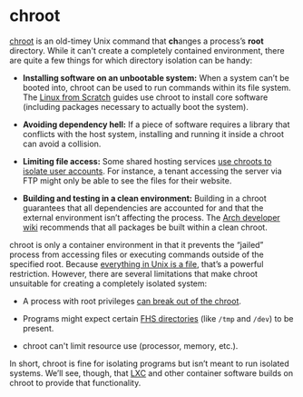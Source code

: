 # chroot

[chroot][man-chroot] is an old-timey Unix command that <b>ch</b>anges a process’s <b>root</b> directory. While it can't create a completely contained environment, there are quite a few things for which directory isolation can be handy:

*   **Installing software on an unbootable system:** When a system can’t be booted into, chroot can be used to run commands within its file system. The [Linux from Scratch][lfs-chroot] guides use chroot to install core software (including packages necessary to actually boot the system).

*   **Avoiding dependency hell:** If a piece of software requires a library that conflicts with the host system, installing and running it inside a chroot can avoid a collision.

*   **Limiting file access:** Some shared hosting services [use chroots to isolate user accounts][arch-sftp-chroot]. For instance, a tenant accessing the server via FTP might only be able to see the files for their website.

*   **Building and testing in a clean environment:** Building in a chroot guarantees that all dependencies are accounted for and that the external environment isn’t affecting the process. The [Arch developer wiki][arch-building-chroot] recommends that all packages be built within a clean chroot.

chroot is only a container environment in that it prevents the “jailed” process from accessing files or executing commands outside of the specified root. Because [everything in Unix is a file][everything-is-a-file], that’s a powerful restriction. However, there are several limitations that make chroot unsuitable for creating a completely isolated system:

*   A process with root privileges [can break out of the chroot][perl-breakout].

*   Programs might expect certain [FHS directories][fhs] (like `/tmp` and `/dev`) to be present.

*   chroot can't limit resource use (processor, memory, etc.).

In short, chroot is fine for isolating programs but isn’t meant to run isolated systems. We’ll see, though, that [LXC](LXC.md) and other container software builds on chroot to provide that functionality.

[arch-building-chroot]: https://wiki.archlinux.org/index.php/DeveloperWiki:Building_in_a_Clean_Chroot
[arch-sftp-chroot]: https://wiki.archlinux.org/index.php/SFTP_chroot
[everything-is-a-file]: https://en.wikipedia.org/wiki/Everything_is_a_file
[fhs]: https://en.wikipedia.org/wiki/Filesystem_Hierarchy_Standard
[lfs-chroot]: http://www.linuxfromscratch.org/lfs/view/6.5/chapter06/chroot.html
[man-chroot]: http://linux.die.net/man/1/chroot
[perl-breakout]: http://pentestmonkey.net/blog/chroot-breakout-perl
